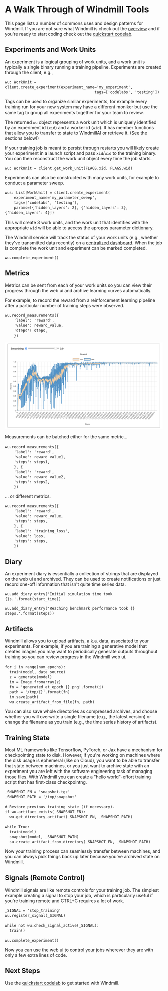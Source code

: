 # A Walk Through of Windmill Tools

This page lists a number of commons uses and design patterns for Windmill. If you are not sure what Windmill is check out the [overview](overview.md) and if you're ready to start coding check out the [quickstart codelab](codelabs/quickstart).

## Experiments and Work Units

An experiment is a logical grouping of work units, and a work unit is typically a single binary running a training pipeline. Experiments are created through the client, e.g.,

```
wu: WorkUnit = client.create_experiment(experiment_name='my_experiment',
                                        tags=['codelabs', 'testing'])
```

Tags can be used to organize similar experiments, for example every training run for your new system may have a different moniker but use the same tag to group all experiments together for your team to review.

The returned `wu` object represents a work unit which is uniquely identified by an experiment id (`xid`) and a worker id (`wid`). It has member functions that allow you to transfer to state to WindmillAI or retrieve it. (See the sections below!)

If your training job is meant to persist through restarts you will likely create your experiment in a launch script and pass `xid`/`wid` to the training binary. You can then reconstruct the work unit object every time the job starts.

```
wu: WorkUnit = client.get_work_unit(FLAGS.xid, FLAGS.wid)
```

Experiments can also be constructed with many work units, for example to conduct a parameter sweep.

```
wus: List[WorkUnit] = client.create_experiment(
    experiment_name='my_parameter_sweep',
    tags=['codelabs', 'testing'],
    params=[{'hidden_layers': 2}, {'hidden_layers': 3}, {'hidden_layers': 4}])
```

This will create 3 work units, and the work unit that identifies with the appropriate `wid` will be able to access the apropos parameter dictionary.

The Windmill service will track the status of your work units (e.g., whether they've transmitted data recently) on a [centralized dashboard](http://www.WindmillAI.com/user). When the job is complete the work unit and experiment can be marked completed.

```
wu.complete_experiment()
```

## Metrics

Metrics can be sent from each of your work units so you can view their progress through the web ui and archive learning curves automatically.

For example, to record the reward from a reinforcement learning pipeline after a particular number of training steps were observed.

```
wu.record_measurements({
    'label': 'reward',
    'value': reward_value,
    'steps': steps,
    })
```

![](img/metrics.png)

Measurements can be batched either for the same metric...

```
wu.record_measurements({
    'label': 'reward',
    'value': reward_value1,
    'steps': steps1,
    }, {
    'label': 'reward',
    'value': reward_value2,
    'steps': steps2,
    })
```

... or different metrics.

```
wu.record_measurements({
    'label': 'reward',
    'value': reward_value,
    'steps': steps,
    }, {
    'label': 'training_loss',
    'value': loss,
    'steps': steps,
    })
```

## Diary

An experiment diary is essentially a collection of strings that are displayed on the web ui and archived. They can be used to create notifications or just record one-off information that isn't quite time series data.

```
wu.add_diary_entry('Initial simulation time took {}s.'.format(start_time))
```

```
wu.add_diary_entry('Reaching benchmark performance took {} steps.'.format(steps))
```

## Artifacts

Windmill allows you to upload artifacts, a.k.a. data, associated to your experiments. For example, if you are training a generative model that creates images you may want to periodically generate outputs throughout training so you can review progress in the Windmill web ui.

```
for i in range(num_epochs):
  train(model, data_source)
  z = generate(model)
  im = Image.fromarray(z)
  fn = 'generated_at_epoch_{}.png'.format(i)
  path = '/tmp/{}'.format(fn)
  im.save(path)
  wu.create_artifact_from_file(fn, path)
```

You can also save whole directories as compressed archives, and choose whether you will overwrite a single filename (e.g., the latest version) or change the filename as you train (e.g., the time series history of artifacts).

## Training State

Most ML frameworks like Tensorflow, PyTorch, or Jax have a mechanism for checkpointing state to disk. However, if you're working on machines where the disk usage is ephemeral (like on Cloud), you want to be able to transfer that state between machines, or you just want to archive state with an experiment you are left with the software engineering task of managing those files. With Windmill you can create a "hello world"-effort training script that has first-class checkpointng.

```
_SNAPSHOT_FN = 'snapshot.tgz'
_SNAPSHOT_PATH = '/tmp/snapshot'

# Restore previous training state (if necessary).
if wu.artifact_exists(_SNAPSHOT_FN):
  wu.get_directory_artifact(_SNAPSHOT_FN, _SNAPSHOT_PATH)

while True:
  train(model)
  snapshot(model, _SNAPSHOT_PATH)
  su.create_artifact_from_directory(_SNAPSHOT_FN, _SNAPSHOT_PATH)
```

Now your training process can seamlessly transfer between machines, and you can always pick things back up later because you've archived state on Windmill.

## Signals (Remote Control)

Windmill signals are like remote controls for your training job. The simplest example creating a signal to stop your job, which is particularly useful if you're training remote and CTRL+C requires a lot of work.

```
_SIGNAL = 'stop_training'
wu.register_signal(_SIGNAL)

while not wu.check_signal_active(_SIGNAL):
  train()

wu.complete_experiment()
```

Now you can use the web ui to control your jobs wherever they are with only a few extra lines of code.

## Next Steps

Use the [quickstart codelab](codelabs/quickstart) to get started with Windmill.
